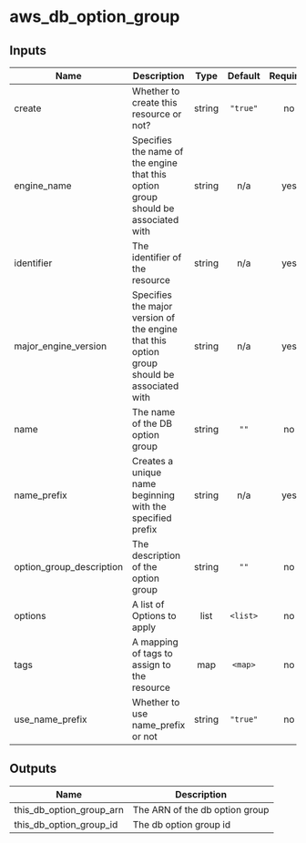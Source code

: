 # aws_db_option_group

<!-- BEGINNING OF PRE-COMMIT-TERRAFORM DOCS HOOK -->
## Inputs

| Name | Description | Type | Default | Required |
|------|-------------|:----:|:-----:|:-----:|
| create | Whether to create this resource or not? | string | `"true"` | no |
| engine\_name | Specifies the name of the engine that this option group should be associated with | string | n/a | yes |
| identifier | The identifier of the resource | string | n/a | yes |
| major\_engine\_version | Specifies the major version of the engine that this option group should be associated with | string | n/a | yes |
| name | The name of the DB option group | string | `""` | no |
| name\_prefix | Creates a unique name beginning with the specified prefix | string | n/a | yes |
| option\_group\_description | The description of the option group | string | `""` | no |
| options | A list of Options to apply | list | `<list>` | no |
| tags | A mapping of tags to assign to the resource | map | `<map>` | no |
| use\_name\_prefix | Whether to use name_prefix or not | string | `"true"` | no |

## Outputs

| Name | Description |
|------|-------------|
| this\_db\_option\_group\_arn | The ARN of the db option group |
| this\_db\_option\_group\_id | The db option group id |

<!-- END OF PRE-COMMIT-TERRAFORM DOCS HOOK -->

